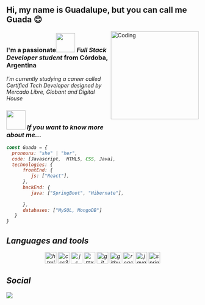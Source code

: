 <h2 align="left">Hi, my name is Guadalupe, but you can call me Guada 😊</h2>

<img align="right" alt="Coding" width="230" src= "https://media0.giphy.com/media/Sl6ck4CKQtDeDtCIlh/giphy.gif?cid=790b761192567241fb8ebeb07cb49e8549af7de9ce829f3c&rid=giphy.gif&ct=s">

<h3 align="left">I'm a passionate<img src="https://c.tenor.com/UhLv_deOrtMAAAAi/happy-milk-peach-happy.gif" width="50"> <em>Full Stack Developer student</em> from Córdoba, Argentina</h3>
<p><em>I’m currently studying a career called Certified Tech Developer designed by Mercado Libre, Globant and Digital House<em></p>

### <img src="https://media.giphy.com/media/VgCDAzcKvsR6OM0uWg/giphy.gif" width="50">  If you want to know more about me...  

```javaScript
const Guada = {
  pronouns: "she" | "her",
  code: [Javascript,  HTML5, CSS, Java],
  technologies: {
      frontEnd: {
         js: ["React"],
      },
      backEnd: {
         java: ["SpringBoot", "Hibernate"],
         
      },
      databases: ["MySQL, MongoDB"]
   }
}
```

## Languages and tools

<p align="center">
  <img src="https://img.shields.io/badge/HTML5-E34F26?style=for-the-badge&logo=html5&logoColor=white" alt="html5" height="30"/> 
  <img src="https://img.shields.io/badge/CSS3-1572B6?style=for-the-badge&logo=css3&logoColor=white" alt="css3" height="30"/> 
  <img src="https://img.shields.io/badge/JavaScript-F7DF1E?style=for-the-badge&logo=javascript&logoColor=black" alt="js" height="30"/> 
  <img src="https://img.shields.io/badge/MySQL-00000F?style=for-the-badge&logo=mysql&logoColor=white" alt="mySQL" height="30"/> 
  <img src="https://img.shields.io/badge/Git-F05032?style=for-the-badge&logo=git&logoColor=white" alt="git" height="30"/>
  <img src="https://img.shields.io/badge/GitHub-100000?style=for-the-badge&logo=github&logoColor=white" alt="github" height="30"/>
  <img src="https://img.shields.io/badge/React-20232A?style=for-the-badge&logo=react&logoColor=61DAFB" alt="react" height="30">
  <img src="https://img.shields.io/badge/Java-ED8B00?style=for-the-badge&logo=java&logoColor=white" alt="java" height="30"/>
  <img src="https://img.shields.io/badge/spring-64B742?style=for-the-badge&logo=spring&logoColor=white" alt="spring" height="30"/>
</p>


<!-- ## 📚  I'm currently learning
<p align="center">
  <img src="https://img.shields.io/badge/Go-00ADD8?style=for-the-badge&logo=go&logoColor=white" alt="go" height="50"/>
  <img src="https://img.shields.io/badge/MongoDB-4EA94B?style=for-the-badge&logo=mongodb&logoColor=white" alt="MongoDB" height="50"/>
  <img src="https://img.shields.io/badge/PostgreSQL-316192?style=for-the-badge&logo=postgresql&logoColor=white" alt="postgreSQL" height="50"/>
</p> -->


## Social

<a href="https://www.linkedin.com/in/daniel-gregorio-garc%C3%ADa-57ab9214a/" ><img src="https://img.shields.io/badge/Gregorio Garcia-%230077B5.svg?&style=for-the-badge&logo=linkedin&logoColor=white" ></a> 









